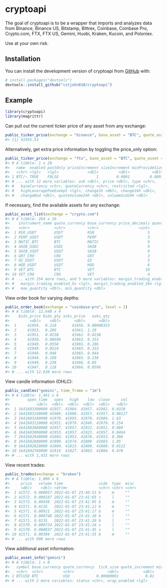 
<!-- README.md is generated from README.Rmd. Please edit that file -->

# cryptoapi

<!-- badges: start -->
<!-- badges: end -->

The goal of cryptoapi is to be a wrapper that imports and analyzes data
from Binance, Binance US, Bitstamp, Bittrex, Coinbase, Coinbase Pro,
Crypto.com, FTX, FTX US, Gemini, Huobi, Kraken, Kucoin, and Poloniex.

Use at your own risk.

## Installation

You can install the development version of cryptoapi from
[GitHub](https://github.com/) with:

``` r
# install.packages("devtools")
devtools::install_github("cstjohn810/cryptoapi")
```

## Example

``` r
library(cryptoapi)
library(magrittr)
```

Can pull out the current ticker price of any asset from any exchange:

``` r
public_ticker_price(exchange = "binance", base_asset = "BTC", quote_asset = "USD")
#> [1] 41955.53
```

Alternatively, get extra price information by toggling the price\_only
option:

``` r
public_ticker_price(exchange = "ftx", base_asset = "BTC", quote_asset = "USD", price_only = FALSE)
#> # A tibble: 1 x 20
#>   name  enabled postOnly priceIncrement sizeIncrement minProvideSize  last   bid
#>   <chr> <lgl>   <lgl>             <dbl>         <dbl>          <dbl> <dbl> <dbl>
#> 1 BTC/~ TRUE    FALSE                 1        0.0001         0.0001 41959 41958
#> # ... with 12 more variables: ask <dbl>, price <dbl>, type <chr>,
#> #   baseCurrency <chr>, quoteCurrency <chr>, restricted <lgl>,
#> #   highLeverageFeeExempt <lgl>, change1h <dbl>, change24h <dbl>,
#> #   changeBod <dbl>, quoteVolume24h <dbl>, volumeUsd24h <dbl>
```

If necessary, find the available assets for any exchange:

``` r
public_asset_list(exchange = "crypto.com")
#> # A tibble: 264 x 10
#>    instrument_name quote_currency base_currency price_decimals quantity_decimals
#>    <chr>           <chr>          <chr>                  <int>             <int>
#>  1 RSR_USDT        USDT           RSR                        5                 1
#>  2 PERP_USDT       USDT           PERP                       3                 3
#>  3 MATIC_BTC       BTC            MATIC                      9                 0
#>  4 SHIB_USDC       USDC           SHIB                       9                 0
#>  5 SHIB_USDT       USDT           SHIB                       9                 0
#>  6 GRT_CRO         CRO            GRT                        3                 2
#>  7 QI_USDT         USDT           QI                         5                 1
#>  8 HOD_USDT        USDT           HOD                        6                 0
#>  9 VET_BTC         BTC            VET                       10                 0
#> 10 VET_CRO         CRO            VET                        4                 0
#> # ... with 254 more rows, and 5 more variables: margin_trading_enabled <lgl>,
#> #   margin_trading_enabled_5x <lgl>, margin_trading_enabled_10x <lgl>,
#> #   max_quantity <dbl>, min_quantity <dbl>
```

View order book for varying depths:

``` r
public_order_book(exchange = "coinbase-pro", level = 2)
#> # A tibble: 12,640 x 4
#>    bids_price bids_qty asks_price   asks_qty
#>         <dbl>    <dbl>      <dbl>      <dbl>
#>  1     41956.  0.218       41956. 0.00000353
#>  2     41953.  0.286       41961. 1.19      
#>  3     41951.  0.0238      41962. 0.0238    
#>  4     41950.  0.00696     41963. 0.333     
#>  5     41949.  0.0558      41965. 0.286     
#>  6     41949.  0.0524      41965. 0.333     
#>  7     41949.  0.048       41965. 0.944     
#>  8     41949.  0.169       41965. 0.238     
#>  9     41949.  0.238       41966. 0.05      
#> 10     41947.  0.118       41966. 0.0596    
#> # ... with 12,630 more rows
```

View candle information (OHLC):

``` r
public_candles("gemini", time_frame = "1m")
#> # A tibble: 1,441 x 6
#>        open_time   open   high    low  close     vol
#>            <dbl>  <dbl>  <dbl>  <dbl>  <dbl>   <dbl>
#>  1 1641603300000 41957. 41984. 41957. 41982. 0.0320 
#>  2 1641603240000 41989. 41989. 41957. 41957. 0.00127
#>  3 1641603180000 41970. 41993. 41970. 41989. 1.63   
#>  4 1641603120000 41951. 41979. 41949. 41970. 0.154  
#>  5 1641603060000 41957. 41957. 41922. 41951. 0.989  
#>  6 1641603000000 41953. 41957. 41923. 41957. 0.0464 
#>  7 1641602940000 41883. 41953. 41878. 41953. 0.306  
#>  8 1641602880000 41800. 41974. 41800  41883. 1.05   
#>  9 1641602820000 41804. 41815. 41800. 41800. 0.0122 
#> 10 1641602760000 41814  41827. 41803. 41804. 0.478  
#> # ... with 1,431 more rows
```

View recent trades:

``` r
public_trades(exchange = "kraken")
#> # A tibble: 1,000 x 6
#>     price   volume time                side  type  misc 
#>     <dbl>    <dbl> <dttm>              <chr> <chr> <chr>
#>  1 41572. 0.000957 2022-01-07 23:40:51 b     m     ""   
#>  2 41572. 0.000187 2022-01-07 23:41:03 s     l     ""   
#>  3 41572. 0.00430  2022-01-07 23:41:05 b     m     ""   
#>  4 41571. 0.0116   2022-01-07 23:41:12 b     m     ""   
#>  5 41571. 0.00921  2022-01-07 23:41:17 b     m     ""   
#>  6 41571. 0.000748 2022-01-07 23:41:18 b     l     ""   
#>  7 41571. 0.0135   2022-01-07 23:41:20 b     l     ""   
#>  8 41570. 0.000724 2022-01-07 23:41:24 s     l     ""   
#>  9 41570. 0.000837 2022-01-07 23:41:45 s     l     ""   
#> 10 41571. 0.00304  2022-01-07 23:41:55 b     m     ""   
#> # ... with 990 more rows
```

View additional asset information:

``` r
public_asset_info("gemini")
#> # A tibble: 1 x 8
#>   symbol base_currency quote_currency  tick_size quote_increment min_order_size
#>   <chr>  <chr>         <chr>               <dbl>           <dbl>          <dbl>
#> 1 BTCUSD BTC           USD            0.00000001            0.01        0.00001
#> # ... with 2 more variables: status <chr>, wrap_enabled <lgl>
```
